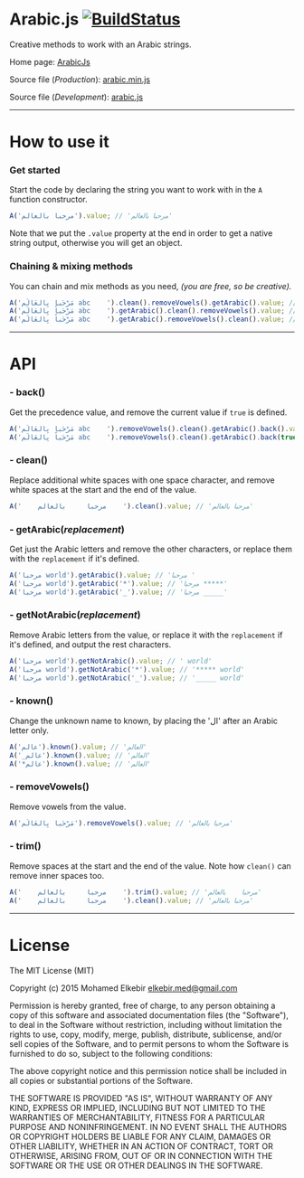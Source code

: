 # Arabic.js [![BuildStatus](https://travis-ci.org/arably/arabic.js.svg?branch=master)](https://travis-ci.org/arably/arabic.js)
Creative methods to work with an Arabic strings.

Home page: [ArabicJs](http://arably.github.io/arabic.js/)

Source file (_Production_): [arabic.min.js](https://github.com/arably/arabic.js/blob/master/dist/arabic.min.js)

Source file (_Development_): [arabic.js](https://github.com/arably/arabic.js/blob/master/dist/arabic.js)

---

# How to use it

### Get started

Start the code by declaring the string you want to work with in the `A` function constructor.

```js
A('مرحبا بالعالم').value; // 'مرحبا بالعالم'
```

Note that we put the `.value` property at the end in order to get a native string output, otherwise you will get an object.

### Chaining & mixing methods

You can chain and mix methods as you need, _(you are free, so be creative)._

```js
A('مَرْحَباً بِالعَالَم abc    ').clean().removeVowels().getArabic().value; // 'مرحبا بالعالم'
A('مَرْحَباً بِالعَالَم abc    ').getArabic().clean().removeVowels().value; // 'مرحبا بالعالم'
A('مَرْحَباً بِالعَالَم abc    ').getArabic().removeVowels().clean().value; // 'مرحبا بالعالم'
```

---

# API

### - back()

Get the precedence value, and remove the current value if `true` is defined.

```js
A('مَرْحَباً بِالعَالَم abc    ').removeVowels().clean().getArabic().back().value; // 'مرحبا بالعالم abc'
A('مَرْحَباً بِالعَالَم abc    ').removeVowels().clean().getArabic().back(true).back().value; // 'مَرْحَباً بِالعَالَم abc    '
```

### - clean()

Replace additional white spaces with one space character, and remove white spaces at the start and the end of the value.

```js
A('    مرحبا     بالعالم    ').clean().value; // 'مرحبا بالعالم'
```

### - getArabic(_replacement_)

Get just the Arabic letters and remove the other characters, or replace them with the `replacement` if it's defined.

```js
A('مرحبا world').getArabic().value; // 'مرحبا '
A('مرحبا world').getArabic('*').value; // 'مرحبا *****'
A('مرحبا world').getArabic('_').value; // 'مرحبا _____'
```

### - getNotArabic(_replacement_)

Remove Arabic letters from the value, or replace it with the `replacement` if it's defined, and output the rest characters.

```js
A('مرحبا world').getNotArabic().value; // ' world'
A('مرحبا world').getNotArabic('*').value; // '***** world'
A('مرحبا world').getNotArabic('_').value; // '_____ world'
```

### - known()

Change the unknown name to known, by placing the 'ال' after an Arabic letter only.

```js
A('عالم').known().value; // 'العالم'
A('_عالم').known().value; // 'العالم'
A('*عالم').known().value; // 'العالم'
```

### - removeVowels()

Remove vowels from the value.

```js
A('مَرْحَباً بِالعَالَم').removeVowels().value; // 'مرحبا بالعالم'
```

### - trim()

Remove spaces at the start and the end of the value.
Note how `clean()` can remove inner spaces too.


```js
A('    مرحبا     بالعالم    ').trim().value; // 'مرحبا    بالعالم'
A('    مرحبا     بالعالم    ').clean().value; // 'مرحبا بالعالم'
```

---

# License

The MIT License (MIT)

Copyright (c) 2015 Mohamed Elkebir <elkebir.med@gmail.com>

Permission is hereby granted, free of charge, to any person obtaining a copy
of this software and associated documentation files (the "Software"), to deal
in the Software without restriction, including without limitation the rights
to use, copy, modify, merge, publish, distribute, sublicense, and/or sell
copies of the Software, and to permit persons to whom the Software is
furnished to do so, subject to the following conditions:

The above copyright notice and this permission notice shall be included in all
copies or substantial portions of the Software.

THE SOFTWARE IS PROVIDED "AS IS", WITHOUT WARRANTY OF ANY KIND, EXPRESS OR
IMPLIED, INCLUDING BUT NOT LIMITED TO THE WARRANTIES OF MERCHANTABILITY,
FITNESS FOR A PARTICULAR PURPOSE AND NONINFRINGEMENT. IN NO EVENT SHALL THE
AUTHORS OR COPYRIGHT HOLDERS BE LIABLE FOR ANY CLAIM, DAMAGES OR OTHER
LIABILITY, WHETHER IN AN ACTION OF CONTRACT, TORT OR OTHERWISE, ARISING FROM,
OUT OF OR IN CONNECTION WITH THE SOFTWARE OR THE USE OR OTHER DEALINGS IN THE
SOFTWARE.
